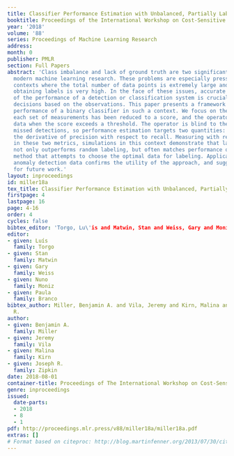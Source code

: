 ```yaml
---
title: Classifier Performance Estimation with Unbalanced, Partially Labeled Data
booktitle: Proceedings of the International Workshop on Cost-Sensitive Learning (COST2018)
year: '2018'
volume: '88'
series: Proceedings of Machine Learning Research
address: 
month: 0
publisher: PMLR
section: Full Papers
abstract: 'Class imbalance and lack of ground truth are two significant problems in
  modern machine learning research. These problems are especially pressing in operational
  contexts where the total number of data points is extremely large and the cost of
  obtaining labels is very high. In the face of these issues, accurate estimation
  of the performance of a detection or classification system is crucial to inform
  decisions based on the observations. This paper presents a framework for estimating
  performance of a binary classifier in such a context. We focus on the scenario where
  each set of measurements has been reduced to a score, and the operator only investigates
  data when the score exceeds a threshold. The operator is blind to the number of
  missed detections, so performance estimation targets two quantities: recall and
  the derivative of precision with respect to recall. Measuring with respect to error
  in these two metrics, simulations in this context demonstrate that labeling outliers
  not only outperforms random labeling, but often matches performance of an adaptive
  method that attempts to choose the optimal data for labeling. Application to real
  anomaly detection data confirms the utility of the approach, and suggests direction
  for future work.'
layout: inproceedings
id: miller18a
tex_title: Classifier Performance Estimation with Unbalanced, Partially Labeled Data
firstpage: 4
lastpage: 16
page: 4-16
order: 4
cycles: false
bibtex_editor: 'Torgo, Lu\'is and Matwin, Stan and Weiss, Gary and Moniz, Nuno and Branco, Paula'
editor: 
- given: Luís
  family: Torgo
- given: Stan
  family: Matwin
- given: Gary
  family: Weiss
- given: Nuno
  family: Moniz
- given: Paula
  family: Branco
bibtex_author: Miller, Benjamin A. and Vila, Jeremy and Kirn, Malina and Zipkin, Joseph
  R.
author:
- given: Benjamin A.
  family: Miller
- given: Jeremy
  family: Vila
- given: Malina
  family: Kirn
- given: Joseph R.
  family: Zipkin
date: 2018-08-01
container-title: Proceedings of The International Workshop on Cost-Sensitive Learning
genre: inproceedings
issued:
  date-parts:
  - 2018
  - 8
  - 1
pdf: http://proceedings.mlr.press/v88/miller18a/miller18a.pdf
extras: []
# Format based on citeproc: http://blog.martinfenner.org/2013/07/30/citeproc-yaml-for-bibliographies/
---
```

